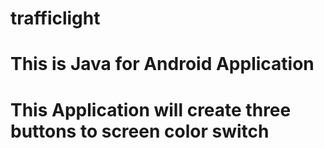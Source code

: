 # trafficlight
# This is Java for Android Application
# This Application will create three buttons to screen color switch
